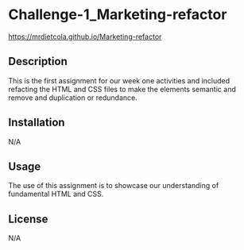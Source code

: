 # Challenge-1_Marketing-refactor

https://mrdietcola.github.io/Marketing-refactor

## Description

This is the first assignment for our week one activities and included refacting the HTML and CSS files to make the elements semantic and remove and duplication or redundance.

## Installation

N/A

## Usage

The use of this assignment is to showcase our understanding of fundamental HTML and CSS. 


## License

N/A
